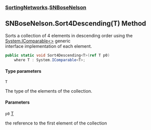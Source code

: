 ### [SortingNetworks](SortingNetworks.md 'SortingNetworks').[SNBoseNelson](SortingNetworks.SNBoseNelson.md 'SortingNetworks.SNBoseNelson')

## SNBoseNelson.Sort4Descending<T>(T) Method

Sorts a collection of 4 elements in descending order using the [System.IComparable&lt;&gt;](https://docs.microsoft.com/en-us/dotnet/api/System.IComparable-1 'System.IComparable`1') generic  
interface implementation of each element.

```csharp
public static void Sort4Descending<T>(ref T p0)
    where T : System.IComparable<T>;
```
#### Type parameters

<a name='SortingNetworks.SNBoseNelson.Sort4Descending_T_(T).T'></a>

`T`

The type of the elements of the collection.
#### Parameters

<a name='SortingNetworks.SNBoseNelson.Sort4Descending_T_(T).p0'></a>

`p0` [T](SortingNetworks.SNBoseNelson.Sort4Descending_T_(T).md#SortingNetworks.SNBoseNelson.Sort4Descending_T_(T).T 'SortingNetworks.SNBoseNelson.Sort4Descending<T>(T).T')

the reference to the first element of the collection